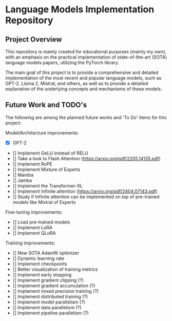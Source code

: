 # Language Models Implementation Repository

## Project Overview

This repository is mainly created for educational purposes (mainly my own), with an emphasis on the practical implementation of state-of-the-art (SOTA) language models papers, utilizing the PyTorch library.

The main goal of this project is to provide a comprehensive and detailed implementation of the most recent and popular language models, such as GPT-2, Llama 2, Mistral, and others, as well as to provide a detailed explanation of the underlying concepts and mechanisms of these models.

## Future Work and TODO's

The following are among the planned future works and 'To Do' items for this project:

Model/Architecture improvements:

- [x] GPT-2
- [] Implement GeLU instead of RELU
- [] Take a look to Flash Attention (https://arxiv.org/pdf/2205.14135.pdf)
- [] Implement RoPE
- [] Implement Mixture of Experts
- [] Mamba
- [] Jamba
- [] Implement the Transformer-XL
- [] Implement Infinite attention (https://arxiv.org/pdf/2404.07143.pdf)
- [] Study if Infinite attention can be implemented on top of pre-trained models like Mixtral of Experts

Fine-tuning improvements:

- [] Load pre-trained models
- [] Implement LoRA
- [] Implement QLoRA

Training improvements:

- [] New SOTA AdamW optimizer
- [] Dynamic learning rate
- [] Implement checkpoints
- [] Better visualization of training metrics
- [] Implement early stopping
- [] Implement gradient clipping (?)
- [] Implement gradient accumulation (?)
- [] Implement mixed precision training (?)
- [] Implement distributed training (?)
- [] Implement model parallelism (?)
- [] Implement data parallelism (?)
- [] Implement pipeline parallelism (?)
